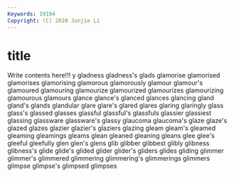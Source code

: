 ```yaml
---
Keywords: 19194
Copyright: (C) 2020 Junjie Li
---
```


# title

Write contents here!!!
y 
gladness 
gladness's 
glads
glamorise 
glamorised 
glamorises 
glamorising 
glamorous 
glamorously 
glamour 
glamour's 
glamoured 
glamouring
glamourize 
glamourized 
glamourizes 
glamourizing 
glamourous 
glamours 
glance 
glance's 
glanced 
glances
glancing 
gland 
gland's 
glands 
glandular 
glare 
glare's 
glared 
glares 
glaring
glaringly 
glass 
glass's 
glassed 
glasses 
glassful 
glassful's 
glassfuls 
glassier 
glassiest
glassing 
glassware 
glassware's 
glassy 
glaucoma 
glaucoma's 
glaze 
glaze's 
glazed 
glazes
glazier 
glazier's 
glaziers 
glazing 
gleam 
gleam's 
gleamed 
gleaming 
gleamings 
gleams
glean 
gleaned 
gleaning 
gleans 
glee 
glee's 
gleeful 
gleefully 
glen 
glen's
glens 
glib 
glibber 
glibbest 
glibly 
glibness 
glibness's 
glide 
glide's 
glided
glider 
glider's 
gliders 
glides 
gliding 
glimmer 
glimmer's 
glimmered 
glimmering 
glimmering's
glimmerings 
glimmers 
glimpse 
glimpse's 
glimpsed 
glimpses 
